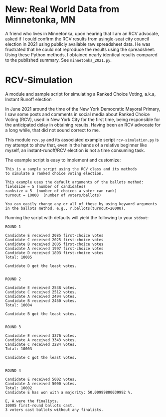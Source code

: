 # New: Real World Data from Minnetonka, MN
A friend who lives in Minnetonka, upon hearing that I am an RCV advocate, asked if I could confirm the RCV results from asingle-seat city council election in 2021 using publicly available raw spreadsheet data. He was frustrated that he could not reproduce the results using the spreadsheet. Using these Python methods, I obtained nearly identical results compared to the published summary. See `minnetonka_2021.py`.

# RCV-Simulation
A module and sample script for simulating a Ranked Choice Voting, a.k.a, Instant Runoff election

In June 2021 around the time of the New York Democratic Mayoral Primary, I saw some posts and comments in social media about Ranked Choice Voting (RCV), used in New York City for the first time, being responsible for the anticipated delay in obtaining results. Having been an RCV advocate for a long while, that did not sound correct to me.

This module `rcv.py` and its associated example script `rcv-simulation.py` is my attempt to show that, even in the hands of a relative beginner like myself, an instant-runoff/RCV election is not a time consuming task.

The example script is easy to implement and customize:
```
This is a sample script using the RCV class and its methods
to simulate a ranked choice voting election.

This example uses the default arguments of the ballots method:
fieldsize = 5 (number of candidates)
ranksize = 5  (number of choices a voter can rank)
turnout = 10000  (number of voters/ballots)

You can easily change any or all of these by using keyword arguments
in the ballots method, e.g., r.ballots(turnout=20000).
```

Running the script with defaults will yield the following to your `stdout`:

```
ROUND 1

Candidate E received 2085 first-choice votes
Candidate C received 2025 first-choice votes
Candidate B received 2005 first-choice votes
Candidate A received 1997 first-choice votes
Candidate D received 1893 first-choice votes
Total: 10005

Candidate D got the least votes.


ROUND 2 

Candidate E received 2538 votes.
Candidate C received 2512 votes.
Candidate A received 2494 votes.
Candidate B received 2460 votes.
Total: 10004

Candidate B got the least votes.


ROUND 3 

Candidate E received 3376 votes.
Candidate A received 3343 votes.
Candidate C received 3284 votes.
Total: 10003

Candidate C got the least votes.


ROUND 4 

Candidate E received 5002 votes.
Candidate A received 5000 votes.
Total: 10002
Candidate E has won with a majority: 50.00999800039992 %.

E, A were the finalists.
10005 first-round ballots cast.
3 voters cast ballots without any finalists.
```
